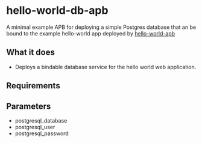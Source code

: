 hello-world-db-apb
======================

A minimal example APB for deploying a simple Postgres database that an be bound to the example hello-world app deployed by [hello-world-apb](https://github.com/fusor/apb-examples/tree/master/hello-world-apb)

## What it does
* Deploys a bindable database service for the hello world web application.

## Requirements

## Parameters
* postgresql_database
* postgresql_user
* postgresql_password
